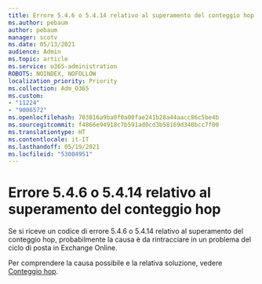 ```yaml
---
title: Errore 5.4.6 o 5.4.14 relativo al superamento del conteggio hop
ms.author: pebaum
author: pebaum
manager: scotv
ms.date: 05/13/2021
audience: Admin
ms.topic: article
ms.service: o365-administration
ROBOTS: NOINDEX, NOFOLLOW
localization_priority: Priority
ms.collection: Adm_O365
ms.custom:
- "11224"
- "9006572"
ms.openlocfilehash: 703816a9ba0f0a00fae241b28a44aacc86c5be4b
ms.sourcegitcommit: f4866e94918c7b591ad0cd3b58169d340bcc7f00
ms.translationtype: HT
ms.contentlocale: it-IT
ms.lasthandoff: 05/19/2021
ms.locfileid: "53004951"
---
```

# <a name="error-546-or-5414-related-to-hop-count-exceeded"></a>Errore 5.4.6 o 5.4.14 relativo al superamento del conteggio hop

Se si riceve un codice di errore 5.4.6 o 5.4.14 relativo al superamento del conteggio hop, probabilmente la causa è da rintracciare in un problema del ciclo di posta in Exchange Online.

Per comprendere la causa possibile e la relativa soluzione, vedere [Conteggio hop](/exchange/mail-flow-best-practices/non-delivery-reports-in-exchange-online/fix-error-code-5-4-6-through-5-4-20-in-exchange-online).